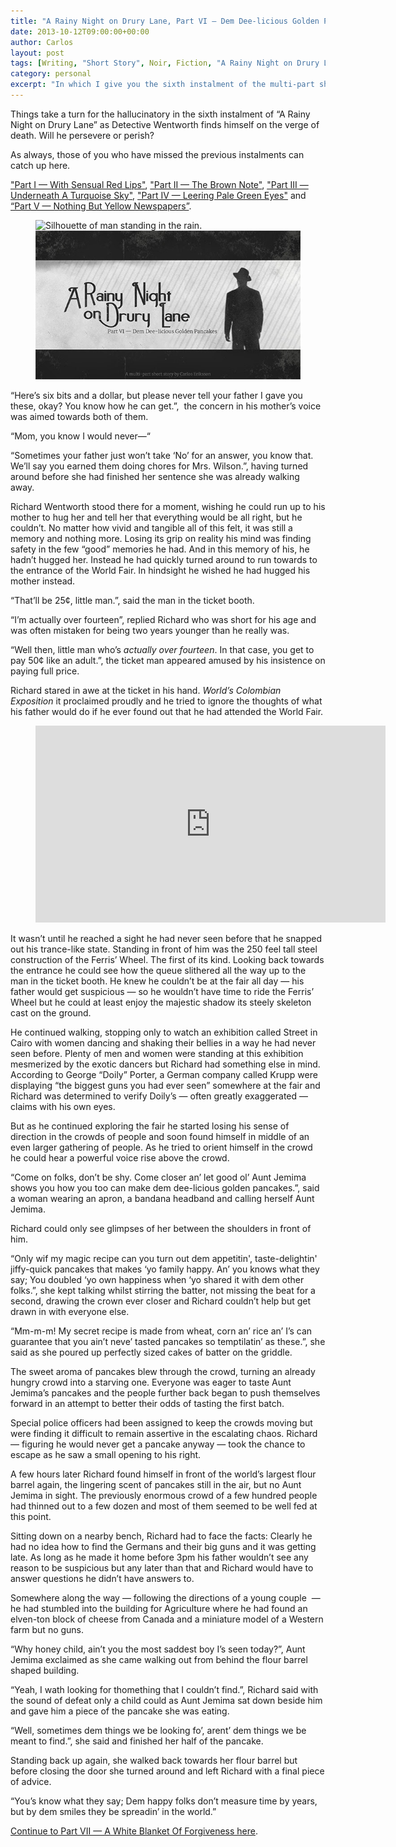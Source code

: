 ```yaml
---
title: "A Rainy Night on Drury Lane, Part VI — Dem Dee-licious Golden Pancakes"
date: 2013-10-12T09:00:00+00:00
author: Carlos
layout: post
tags: [Writing, "Short Story", Noir, Fiction, "A Rainy Night on Drury Lane", Humour]
category: personal
excerpt: "In which I give you the sixth instalment of the multi-part short story about an ineffectual detective with a lisp."
---
```

Things take a turn for the hallucinatory in the sixth instalment of “A Rainy Night on Drury Lane” as Detective Wentworth finds himself on the verge of death. Will he persevere or perish?

As always, those of you who have missed the previous instalments can catch up here.

["Part I — With Sensual Red Lips"](/blog/a-rainy-night-on-drury-lane), ["Part II — The Brown Note"](/blog/a-rainy-night-on-drury-lane-part-ii-the-brown-note/), ["Part III — Underneath A Turquoise Sky"](/blog/a-rainy-night-on-drury-lane-part-iii-underneath-a-turquoise-sky/), ["Part IV — Leering Pale Green Eyes"](/blog/a-rainy-night-on-drury-lane-part-iv-leering-pale-green-eyes/) and [“Part V — Nothing But Yellow Newspapers”](/blog/a-rainy-night-on-drury-lane-part-v-nothing-but-yellow-newspapers).

<figure>
    <img class="js-lazy-load" data-original="/assets/posts/2013/10/part-6-dem-dee-licious-golden-pancakes.jpg" alt="Silhouette of man standing in the rain.">
  <noscript>
    <img src="/assets/posts/2013/10/part-6-dem-dee-licious-golden-pancakes.jpg" alt="Silhouette of man standing in the rain.">
  </noscript>
</figure>

“Here’s six bits and a dollar, but please never tell your father I gave you these, okay? You know how he can get.”,&nbsp; the concern in his mother’s voice was aimed towards both of them.

“Mom, you know I would never—“

“Sometimes your father just won’t take ‘No’ for an answer, you know that. We’ll say you earned them doing chores for Mrs. Wilson.”, having turned around before she had finished her sentence she was already walking away.

Richard Wentworth stood there for a moment, wishing he could run up to his mother to hug her and tell her that everything would be all right, but he couldn’t. No matter how vivid and tangible all of this felt, it was still a memory and nothing more. Losing its grip on reality his mind was finding safety in the few “good” memories he had. And in this memory of his, he hadn’t hugged her. Instead he had quickly turned around to run towards to the entrance of the World Fair. In hindsight he wished he had hugged his mother instead.

“That’ll be 25¢, little man.”, said the man in the ticket booth.

“I’m actually over fourteen”, replied Richard who was short for his age and was often mistaken for being two years younger than he really was.

“Well then, little man who’s _actually over fourteen_. In that case, you get to pay 50¢ like an adult.”, the ticket man appeared amused by his insistence on paying full price.

Richard stared in awe at the ticket in his hand. _World’s Colombian Exposition_ it proclaimed proudly and he tried to ignore the thoughts of what his father would do if he ever found out that he had attended the World Fair. 

<figure class="media-audio">
    <iframe width="560" height="315" src="https://www.youtube.com/embed/npQUK_OJONA?showinfo=0" frameborder="0" allowfullscreen></iframe>
</figure>

It wasn’t until he reached a sight he had never seen before that he snapped out his trance-like state. Standing in front of him was the 250 feel tall steel construction of the Ferris’ Wheel. The first of its kind. Looking back towards the entrance he could see how the queue slithered all the way up to the man in the ticket booth. He knew he couldn’t be at the fair all day — his father would get suspicious — so he wouldn’t have time to ride the Ferris’ Wheel but he could at least enjoy the majestic shadow its steely skeleton cast on the ground.

He continued walking, stopping only to watch an exhibition called Street in Cairo with women dancing and shaking their bellies in a way he had never seen before. Plenty of men and women were standing at this exhibition mesmerized by the exotic dancers but Richard had something else in mind. According to George “Doily” Porter, a German company called Krupp were displaying “the biggest guns you had ever seen” somewhere at the fair and Richard was determined to verify Doily’s — often greatly exaggerated — claims with his own eyes.

But as he continued exploring the fair he started losing his sense of direction in the crowds of people and soon found himself in middle of an even larger gathering of people. As he tried to orient himself in the crowd he could hear a powerful voice rise above the crowd.

“Come on folks, don’t be shy. Come closer an’ let good ol’ Aunt Jemima shows you how you too can make dem dee-licious golden pancakes.”, said a woman wearing an apron, a bandana headband and calling herself Aunt Jemima.

Richard could only see glimpses of her between the shoulders in front of him.

“Only wif my magic recipe can you turn out dem appetitin', taste-delightin' jiffy-quick pancakes that makes ‘yo family happy. An’ you knows what they say; You doubled ‘yo own happiness when ‘yo shared it with dem other folks.”, she kept talking whilst stirring the batter, not missing the beat for a second, drawing the crown ever closer and Richard couldn’t help but get drawn in with everyone else.

“Mm-m-m! My secret recipe is made from wheat, corn an’ rice an’ I’s can guarantee that you ain’t neve’ tasted pancakes so temptilatin’ as these.”, she said as she poured up perfectly sized cakes of batter on the griddle.

The sweet aroma of pancakes blew through the crowd, turning an already hungry crowd into a starving one. Everyone was eager to taste Aunt Jemima’s pancakes and the people further back began to push themselves forward in an attempt to better their odds of tasting the first batch. 

Special police officers had been assigned to keep the crowds moving but were finding it difficult to remain assertive in the escalating chaos. Richard — figuring he would never get a pancake anyway — took the chance to escape as he saw a small opening to his right.

A few hours later Richard found himself in front of the world’s largest flour barrel again, the lingering scent of pancakes still in the air, but no Aunt Jemima in sight. The previously enormous crowd of a few hundred people had thinned out to a few dozen and most of them seemed to be well fed at this point.

Sitting down on a nearby bench, Richard had to face the facts: Clearly he had no idea how to find the Germans and their big guns and it was getting late. As long as he made it home before 3pm his father wouldn’t see any reason to be suspicious but any later than that and Richard would have to answer questions he didn’t have answers to.

Somewhere along the way — following the directions of a young couple&nbsp; — he had stumbled into the building for Agriculture where he had found an elven-ton block of cheese from Canada and a miniature model of a Western farm but no guns.

“Why honey child, ain’t you the most saddest boy I’s seen today?”, Aunt Jemima exclaimed as she came walking out from behind the flour barrel shaped building.

“Yeah, I wath looking for thomething that I couldn’t find.”, Richard said with the sound of defeat only a child could as Aunt Jemima sat down beside him and gave him a piece of the pancake she was eating.

“Well, sometimes dem things we be looking fo’, arent’ dem things we be meant to find.”, she said and finished her half of the pancake.

Standing back up again, she walked back towards her flour barrel but before closing the door she turned around and left Richard with a final piece of advice.

“You’s know what they say; Dem happy folks don’t measure time by years, but by dem smiles they be spreadin’ in the world.”

[Continue to Part VII — A White Blanket Of Forgiveness here](/blog/a-rainy-night-on-drury-lane-part-vii-a-white-blanket-of-forgiveness).